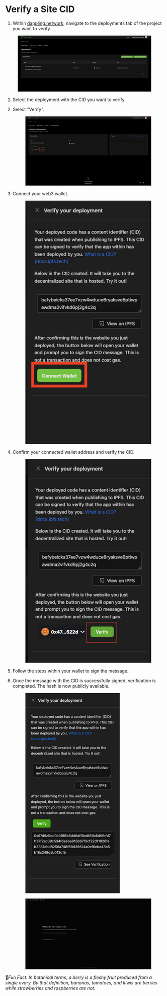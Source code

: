 # Verify a Site CID

1. Within [dappling.network](https://dappling.network), navigate to the deployments tab of the project you want to verify.&#x20;

<figure><img src="../.gitbook/assets/image (16).png" alt=""><figcaption></figcaption></figure>

1. Select the deployment with the CID you want to verify.
2.  Select "Verify".&#x20;

    <figure><img src="../.gitbook/assets/Screenshot 2023-06-07 at 6.43.39 PM.png" alt=""><figcaption></figcaption></figure>


3.  Connect your web3 wallet.&#x20;

    <figure><img src="../.gitbook/assets/Screenshot 2023-06-08 at 1.18.27 PM.png" alt=""><figcaption></figcaption></figure>


4.  Confirm your connected wallet address and verify the CID.&#x20;

    <figure><img src="../.gitbook/assets/image (2).png" alt=""><figcaption></figcaption></figure>


5. Follow the steps within your wallet to sign the message.
6.  Once the message with the CID is successfully signed, verification is completed. The hash is now publicly available.&#x20;

    <figure><img src="../.gitbook/assets/image (9).png" alt=""><figcaption></figcaption></figure>



    <figure><img src="../.gitbook/assets/Screenshot 2023-06-08 at 1.16.24 PM.png" alt=""><figcaption></figcaption></figure>



:cactus:_Fun Fact: In botanical terms, a berry is a fleshy fruit produced from a single ovary. By that definition, bananas, tomatoes, and kiwis are berries while strawberries and raspberries are not._
